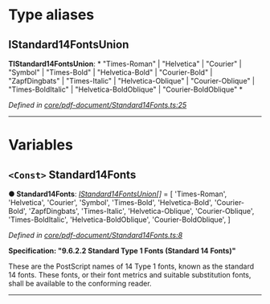 

# Type aliases

<a id="istandard14fontsunion"></a>

##  IStandard14FontsUnion

**ΤIStandard14FontsUnion**: * "Times-Roman" &#124; "Helvetica" &#124; "Courier" &#124; "Symbol" &#124; "Times-Bold" &#124; "Helvetica-Bold" &#124; "Courier-Bold" &#124; "ZapfDingbats" &#124; "Times-Italic" &#124; "Helvetica-Oblique" &#124; "Courier-Oblique" &#124; "Times-BoldItalic" &#124; "Helvetica-BoldOblique" &#124; "Courier-BoldOblique"
*

*Defined in [core/pdf-document/Standard14Fonts.ts:25](https://github.com/Hopding/pdf-lib/blob/bdaae3d/src/core/pdf-document/Standard14Fonts.ts#L25)*

___

# Variables

<a id="standard14fonts"></a>

## `<Const>` Standard14Fonts

**● Standard14Fonts**: *[IStandard14FontsUnion](_core_pdf_document_standard14fonts_.md#istandard14fontsunion)[]* =  [
  'Times-Roman',
  'Helvetica',
  'Courier',
  'Symbol',
  'Times-Bold',
  'Helvetica-Bold',
  'Courier-Bold',
  'ZapfDingbats',
  'Times-Italic',
  'Helvetica-Oblique',
  'Courier-Oblique',
  'Times-BoldItalic',
  'Helvetica-BoldOblique',
  'Courier-BoldOblique',
]

*Defined in [core/pdf-document/Standard14Fonts.ts:8](https://github.com/Hopding/pdf-lib/blob/bdaae3d/src/core/pdf-document/Standard14Fonts.ts#L8)*

**Specification: "9.6.2.2 Standard Type 1 Fonts (Standard 14 Fonts)"**

These are the PostScript names of 14 Type 1 fonts, known as the standard 14 fonts. These fonts, or their font metrics and suitable substitution fonts, shall be available to the conforming reader.

___

